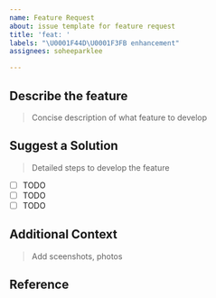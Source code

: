```yaml
---
name: Feature Request
about: issue template for feature request
title: 'feat: '
labels: "\U0001F44D\U0001F3FB enhancement"
assignees: soheeparklee

---
```


## Describe the feature

> Concise description of what feature to develop

## Suggest a Solution
> Detailed steps to develop the feature

- [ ] TODO
- [ ] TODO
- [ ] TODO

## Additional Context
> Add sceenshots, photos

## Reference
